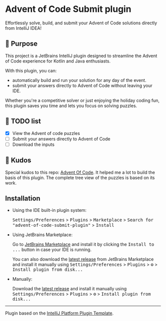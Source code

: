 # Advent of Code Submit plugin

Effortlessly solve, build, and submit your Advent of Code solutions directly from IntelliJ IDEA!

## 🎯 Purpose

<!-- Plugin description -->
This project is a JetBrains IntelliJ plugin designed to streamline the Advent of Code experience for Kotlin and Java enthusiasts.

With this plugin, you can:

- automatically build and run your solution for any day of the event.
- submit your answers directly to Advent of Code without leaving your IDE.

Whether you're a competitive solver or just enjoying the holiday coding fun, this plugin saves you time and lets you focus on solving puzzles.

<!-- Plugin description end -->

## 📝 TODO list

- [x] View the Advent of code puzzles
- [ ] Submit your answers directly to Advent of Code
- [ ] Download the inputs

## 👏 Kudos

Special kudos to this repo: [Advent Of Code](https://github.com/UnderKoen/AdventOfCodePlugin).
It helped me a lot to build the basis of this plugin.
The complete tree view of the puzzles is based on its work.

## Installation

- Using the IDE built-in plugin system:
  
  <kbd>Settings/Preferences</kbd> > <kbd>Plugins</kbd> > <kbd>Marketplace</kbd> > <kbd>Search for "advent-of-code-submit-plugin"</kbd> >
  <kbd>Install</kbd>
  
- Using JetBrains Marketplace:

  Go to [JetBrains Marketplace](https://plugins.jetbrains.com/plugin/MARKETPLACE_ID) and install it by clicking the <kbd>Install to ...</kbd> button in case your IDE is running.

  You can also download the [latest release](https://plugins.jetbrains.com/plugin/MARKETPLACE_ID/versions) from JetBrains Marketplace and install it manually using
  <kbd>Settings/Preferences</kbd> > <kbd>Plugins</kbd> > <kbd>⚙️</kbd> > <kbd>Install plugin from disk...</kbd>

- Manually:

  Download the [latest release](https://github.com/ojacquemart/advent-of-code-submit-plugin/releases/latest) and install it manually using
  <kbd>Settings/Preferences</kbd> > <kbd>Plugins</kbd> > <kbd>⚙️</kbd> > <kbd>Install plugin from disk...</kbd>

---
Plugin based on the [IntelliJ Platform Plugin Template][template].

[template]: https://github.com/JetBrains/intellij-platform-plugin-template
[docs:plugin-description]: https://plugins.jetbrains.com/docs/intellij/plugin-user-experience.html#plugin-description-and-presentation
